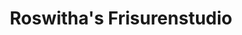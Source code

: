 ---
title: "Roswitha's Frisurenstudio"
url: /linz/roswithas-frisurenstudio-freistaedter-strasse/
shop: Friseur
---